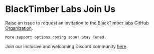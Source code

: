 # BlackTimber Labs Join Us

Raise an issue to request an [invitation to the BlackTimber labs GitHub Organization](https://github.com/BlackTimber-Labs/join-us/issues/new?assignees=RITEKROUNAK&labels=invitation&template=invitation.yml&title=Looking+forward+to+get+involved+and+contribute+to+the+community+%F0%9F%8E%89).

`More support options coming soon! Stay Tuned.`

Join our inclusive and welcoming Discord community [here](https://discord.gg/up4JGVbZ8G).
